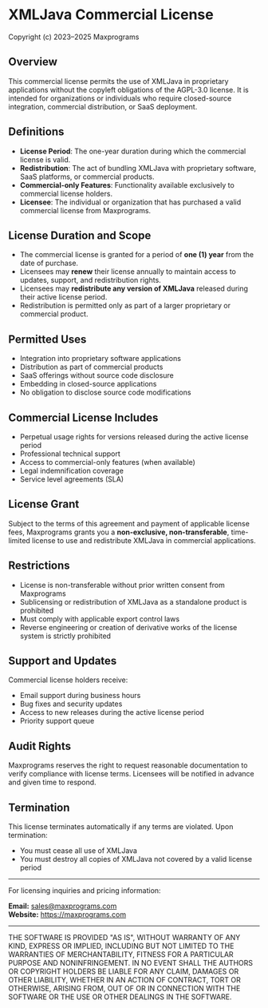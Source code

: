 # XMLJava Commercial License

Copyright (c) 2023–2025 Maxprograms

## Overview

This commercial license permits the use of XMLJava in proprietary applications without the copyleft obligations of the AGPL-3.0 license. It is intended for organizations or individuals who require closed-source integration, commercial distribution, or SaaS deployment.

## Definitions

- **License Period**: The one-year duration during which the commercial license is valid.
- **Redistribution**: The act of bundling XMLJava with proprietary software, SaaS platforms, or commercial products.
- **Commercial-only Features**: Functionality available exclusively to commercial license holders.
- **Licensee**: The individual or organization that has purchased a valid commercial license from Maxprograms.

## License Duration and Scope

- The commercial license is granted for a period of **one (1) year** from the date of purchase.
- Licensees may **renew** their license annually to maintain access to updates, support, and redistribution rights.
- Licensees may **redistribute any version of XMLJava** released during their active license period.
- Redistribution is permitted only as part of a larger proprietary or commercial product.

## Permitted Uses

- Integration into proprietary software applications
- Distribution as part of commercial products
- SaaS offerings without source code disclosure
- Embedding in closed-source applications
- No obligation to disclose source code modifications

## Commercial License Includes

- Perpetual usage rights for versions released during the active license period
- Professional technical support
- Access to commercial-only features (when available)
- Legal indemnification coverage
- Service level agreements (SLA)

## License Grant

Subject to the terms of this agreement and payment of applicable license fees, Maxprograms grants you a **non-exclusive, non-transferable**, time-limited license to use and redistribute XMLJava in commercial applications.

## Restrictions

- License is non-transferable without prior written consent from Maxprograms
- Sublicensing or redistribution of XMLJava as a standalone product is prohibited
- Must comply with applicable export control laws
- Reverse engineering or creation of derivative works of the license system is strictly prohibited

## Support and Updates

Commercial license holders receive:

- Email support during business hours
- Bug fixes and security updates
- Access to new releases during the active license period
- Priority support queue

## Audit Rights

Maxprograms reserves the right to request reasonable documentation to verify compliance with license terms. Licensees will be notified in advance and given time to respond.

## Termination

This license terminates automatically if any terms are violated. Upon termination:

- You must cease all use of XMLJava
- You must destroy all copies of XMLJava not covered by a valid license period

---

For licensing inquiries and pricing information:

**Email:** <sales@maxprograms.com>  
**Website:** <https://maxprograms.com>

---

THE SOFTWARE IS PROVIDED "AS IS", WITHOUT WARRANTY OF ANY KIND, EXPRESS OR IMPLIED, INCLUDING BUT NOT LIMITED TO THE WARRANTIES OF MERCHANTABILITY, FITNESS FOR A PARTICULAR PURPOSE AND NONINFRINGEMENT. IN NO EVENT SHALL THE AUTHORS OR COPYRIGHT HOLDERS BE LIABLE FOR ANY CLAIM, DAMAGES OR OTHER LIABILITY, WHETHER IN AN ACTION OF CONTRACT, TORT OR OTHERWISE, ARISING FROM, OUT OF OR IN CONNECTION WITH THE SOFTWARE OR THE USE OR OTHER DEALINGS IN THE SOFTWARE.
